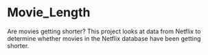 # Movie_Length
Are movies getting shorter? This project looks at data from Netflix to determine whether movies in the Netflix database have been getting shorter.
